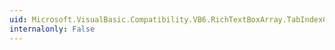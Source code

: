 ```yaml
---
uid: Microsoft.VisualBasic.Compatibility.VB6.RichTextBoxArray.TabIndexChanged
internalonly: False
---
```

